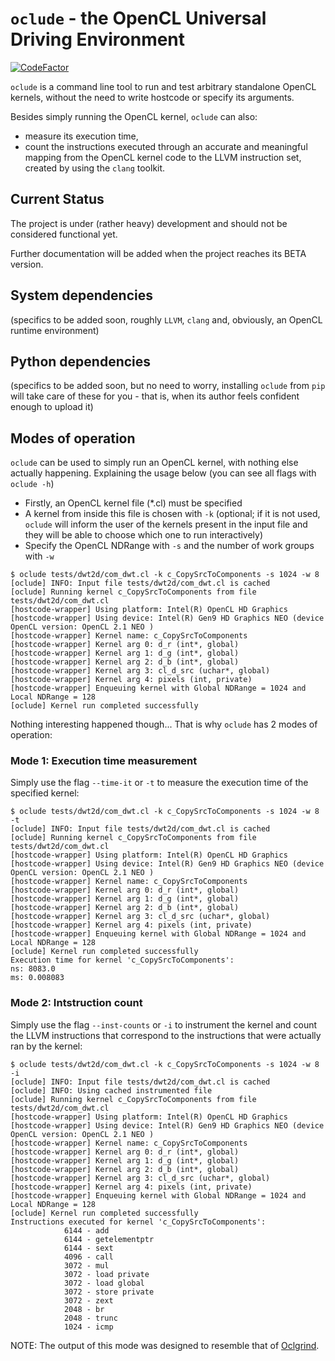 # `oclude` - the OpenCL Universal Driving Environment

[![CodeFactor](https://www.codefactor.io/repository/github/zehanort/oclude/badge)](https://www.codefactor.io/repository/github/zehanort/oclude)

`oclude` is a command line tool to run and test arbitrary standalone OpenCL kernels, without the need to write hostcode or specify its arguments.

Besides simply running the OpenCL kernel, `oclude` can also:
- measure its execution time,
- count the instructions executed through an accurate and meaningful mapping from the OpenCL kernel code to the LLVM instruction set, created by using the `clang` toolkit.

## Current Status

The project is under (rather heavy) development and should not be considered functional yet.

Further documentation will be added when the project reaches its BETA version.

## System dependencies

(specifics to be added soon, roughly `LLVM`, `clang` and, obviously, an OpenCL runtime environment)

## Python dependencies

(specifics to be added soon, but no need to worry, installing `oclude` from `pip` will take care of these for you - that is, when its author feels confident enough to upload it)

## Modes of operation

`oclude` can be used to simply run an OpenCL kernel, with nothing else actually happening. Explaining the usage below (you can see all flags with `oclude -h`)
- Firstly, an OpenCL kernel file (\*.cl) must be specified
- A kernel from inside this file is chosen with `-k` (optional; if it is not used, `oclude` will inform the user of the kernels present in the input file and they will be able to choose which one to run interactively)
- Specify the OpenCL NDRange with `-s` and the number of work groups with `-w`

```
$ oclude tests/dwt2d/com_dwt.cl -k c_CopySrcToComponents -s 1024 -w 8
[oclude] INFO: Input file tests/dwt2d/com_dwt.cl is cached
[oclude] Running kernel c_CopySrcToComponents from file tests/dwt2d/com_dwt.cl
[hostcode-wrapper] Using platform: Intel(R) OpenCL HD Graphics
[hostcode-wrapper] Using device: Intel(R) Gen9 HD Graphics NEO (device OpenCL version: OpenCL 2.1 NEO )
[hostcode-wrapper] Kernel name: c_CopySrcToComponents
[hostcode-wrapper] Kernel arg 0: d_r (int*, global)
[hostcode-wrapper] Kernel arg 1: d_g (int*, global)
[hostcode-wrapper] Kernel arg 2: d_b (int*, global)
[hostcode-wrapper] Kernel arg 3: cl_d_src (uchar*, global)
[hostcode-wrapper] Kernel arg 4: pixels (int, private)
[hostcode-wrapper] Enqueuing kernel with Global NDRange = 1024 and Local NDRange = 128
[oclude] Kernel run completed successfully
```

Nothing interesting happened though... That is why `oclude` has 2 modes of operation:

### Mode 1: Execution time measurement

Simply use the flag `--time-it` or `-t` to measure the execution time of the specified kernel:

```
$ oclude tests/dwt2d/com_dwt.cl -k c_CopySrcToComponents -s 1024 -w 8 -t
[oclude] INFO: Input file tests/dwt2d/com_dwt.cl is cached
[oclude] Running kernel c_CopySrcToComponents from file tests/dwt2d/com_dwt.cl
[hostcode-wrapper] Using platform: Intel(R) OpenCL HD Graphics
[hostcode-wrapper] Using device: Intel(R) Gen9 HD Graphics NEO (device OpenCL version: OpenCL 2.1 NEO )
[hostcode-wrapper] Kernel name: c_CopySrcToComponents
[hostcode-wrapper] Kernel arg 0: d_r (int*, global)
[hostcode-wrapper] Kernel arg 1: d_g (int*, global)
[hostcode-wrapper] Kernel arg 2: d_b (int*, global)
[hostcode-wrapper] Kernel arg 3: cl_d_src (uchar*, global)
[hostcode-wrapper] Kernel arg 4: pixels (int, private)
[hostcode-wrapper] Enqueuing kernel with Global NDRange = 1024 and Local NDRange = 128
[oclude] Kernel run completed successfully
Execution time for kernel 'c_CopySrcToComponents':
ns: 8083.0
ms: 0.008083
```

### Mode 2: Intstruction count

Simply use the flag `--inst-counts` or `-i` to instrument the kernel and count the LLVM instructions that correspond to the instructions that were actually ran by the kernel:

```
$ oclude tests/dwt2d/com_dwt.cl -k c_CopySrcToComponents -s 1024 -w 8 -i
[oclude] INFO: Input file tests/dwt2d/com_dwt.cl is cached
[oclude] INFO: Using cached instrumented file
[oclude] Running kernel c_CopySrcToComponents from file tests/dwt2d/com_dwt.cl
[hostcode-wrapper] Using platform: Intel(R) OpenCL HD Graphics
[hostcode-wrapper] Using device: Intel(R) Gen9 HD Graphics NEO (device OpenCL version: OpenCL 2.1 NEO )
[hostcode-wrapper] Kernel name: c_CopySrcToComponents
[hostcode-wrapper] Kernel arg 0: d_r (int*, global)
[hostcode-wrapper] Kernel arg 1: d_g (int*, global)
[hostcode-wrapper] Kernel arg 2: d_b (int*, global)
[hostcode-wrapper] Kernel arg 3: cl_d_src (uchar*, global)
[hostcode-wrapper] Kernel arg 4: pixels (int, private)
[hostcode-wrapper] Enqueuing kernel with Global NDRange = 1024 and Local NDRange = 128
[oclude] Kernel run completed successfully
Instructions executed for kernel 'c_CopySrcToComponents':
            6144 - add
            6144 - getelementptr
            6144 - sext
            4096 - call
            3072 - mul
            3072 - load private
            3072 - load global
            3072 - store private
            3072 - zext
            2048 - br
            2048 - trunc
            1024 - icmp
```

NOTE: The output of this mode was designed to resemble that of [Oclgrind](https://github.com/jrprice/Oclgrind).
